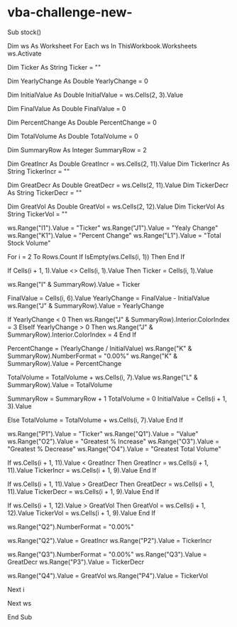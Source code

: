# vba-challenge-new-
Sub stock()


Dim ws As Worksheet
For Each ws In ThisWorkbook.Worksheets
ws.Activate


Dim Ticker As String
Ticker = ""

Dim YearlyChange As Double
YearlyChange = 0

Dim InitialValue As Double
InitialValue = ws.Cells(2, 3).Value


Dim FinalValue As Double
FinalValue = 0

Dim PercentChange As Double
PercentChange = 0

Dim TotalVolume As Double
TotalVolume = 0

Dim SummaryRow As Integer
SummaryRow = 2

Dim GreatIncr As Double
GreatIncr = ws.Cells(2, 11).Value
Dim TickerIncr As String
TickerIncr = ""

Dim GreatDecr As Double
GreatDecr = ws.Cells(2, 11).Value
Dim TickerDecr As String
TickerDecr = ""

Dim GreatVol As Double
GreatVol = ws.Cells(2, 12).Value
Dim TickerVol As String
TickerVol = ""

ws.Range("I1").Value = "Ticker"
ws.Range("J1").Value = "Yealy Change"
ws.Range("K1").Value = "Percent Change"
ws.Range("L1").Value = "Total Stock Volume"


For i = 2 To Rows.Count
If IsEmpty(ws.Cells(i, 1)) Then
End If



If Cells(i + 1, 1).Value <> Cells(i, 1).Value Then
Ticker = Cells(i, 1).Value

ws.Range("I" & SummaryRow).Value = Ticker

FinalValue = Cells(i, 6).Value
YearlyChange = FinalValue - InitialValue
ws.Range("J" & SummaryRow).Value = YearlyChange

If YearlyChange < 0 Then
ws.Range("J" & SummaryRow).Interior.ColorIndex = 3
ElseIf YearlyChange > 0 Then
ws.Range("J" & SummaryRow).Interior.ColorIndex = 4
End If


PercentChange = (YearlyChange / InitialValue)
ws.Range("K" & SummaryRow).NumberFormat = "0.00%"
ws.Range("K" & SummaryRow).Value = PercentChange


TotalVolume = TotalVolume + ws.Cells(i, 7).Value
ws.Range("L" & SummaryRow).Value = TotalVolume

SummaryRow = SummaryRow + 1
TotalVolume = 0
InitialValue = Cells(i + 1, 3).Value


Else
TotalVolume = TotalVolume + ws.Cells(i, 7).Value
End If


ws.Range("P1").Value = "Ticker"
ws.Range("Q1").Value = "Value"
ws.Range("O2").Value = "Greatest % Increase"
ws.Range("O3").Value = "Greatest % Decrease"
ws.Range("O4").Value = "Greatest Total Volume"


If ws.Cells(i + 1, 11).Value < GreatIncr Then
GreatIncr = ws.Cells(i + 1, 11).Value
TickerIncr = ws.Cells(i + 1, 9).Value
End If


If ws.Cells(i + 1, 11).Value > GreatDecr Then
GreatDecr = ws.Cells(i + 1, 11).Value
TickerDecr = ws.Cells(i + 1, 9).Value
End If

If ws.Cells(i + 1, 12).Value > GreatVol Then
GreatVol = ws.Cells(i + 1, 12).Value
TickerVol = ws.Cells(i + 1, 9).Value
End If


ws.Range("Q2").NumberFormat = "0.00%"

ws.Range("Q2").Value = GreatIncr
ws.Range("P2").Value = TickerIncr

ws.Range("Q3").NumberFormat = "0.00%"
ws.Range("Q3").Value = GreatDecr
ws.Range("P3").Value = TickerDecr

ws.Range("Q4").Value = GreatVol
ws.Range("P4").Value = TickerVol


Next i

Next ws

End Sub
